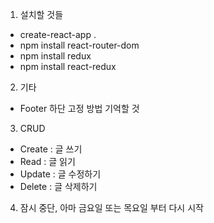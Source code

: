 1. 설치할 것들
* create-react-app .
* npm install react-router-dom
* npm install redux
* npm install react-redux

2. 기타
* Footer 하단 고정 방법 기억할 것

3. CRUD
* Create : 글 쓰기
* Read : 글 읽기
* Update : 글 수정하기
* Delete : 글 삭제하기

4. 잠시 중단, 아마 금요일 또는 목요일 부터 다시 시작

